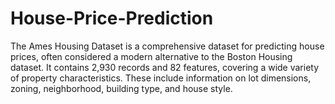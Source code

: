 # House-Price-Prediction
The Ames Housing Dataset is a comprehensive dataset for predicting house prices, often considered a modern alternative to the Boston Housing dataset. It contains 2,930 records and 82 features, covering a wide variety of property characteristics. These include information on lot dimensions, zoning, neighborhood, building type, and house style.
